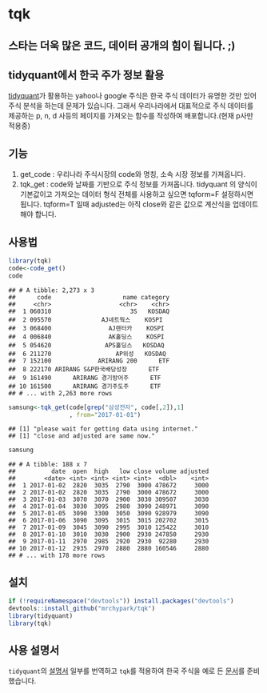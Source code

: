 tqk
================

스타는 더욱 많은 코드, 데이터 공개의 힘이 됩니다. ;)
----------------------------------------------------

tidyquant에서 한국 주가 정보 활용
---------------------------------

[tidyquant](https://github.com/business-science/tidyquant)가 활용하는 yahoo나 google 주식은 한국 주식 데이터가 유명한 것만 있어 주식 분석을 하는데 문제가 있습니다. 그래서 우리나라에서 대표적으로 주식 데이터를 제공하는 p, n, d 사등의 페이지를 가져오는 함수를 작성하여 배포합니다.(현재 p사만 적용중)

기능
----

1.  get\_code : 우리나라 주식시장의 code와 명칭, 소속 시장 정보를 가져옵니다.
2.  tqk\_get : code와 날짜를 기반으로 주식 정보를 가져옵니다. tidyquant 의 양식이 기본값이고 가져오는 데이터 형식 전체를 사용하고 싶으면 tqform=F 설정하시면 됩니다. tqform=T 일때 adjusted는 아직 close와 같은 값으로 계산식을 업데이트 해야 합니다.

사용법
------

``` r
library(tqk)
code<-code_get()
code
```

    ## # A tibble: 2,273 x 3
    ##      code                    name category
    ##     <chr>                   <chr>    <chr>
    ##  1 060310                      3S   KOSDAQ
    ##  2 095570              AJ네트웍스    KOSPI
    ##  3 068400                AJ렌터카    KOSPI
    ##  4 006840                AK홀딩스    KOSPI
    ##  5 054620               APS홀딩스   KOSDAQ
    ##  6 211270                  AP위성   KOSDAQ
    ##  7 152100             ARIRANG 200      ETF
    ##  8 222170 ARIRANG S&P한국배당성장      ETF
    ##  9 161490      ARIRANG 경기방어주      ETF
    ## 10 161500      ARIRANG 경기주도주      ETF
    ## # ... with 2,263 more rows

``` r
samsung<-tqk_get(code[grep("삼성전자", code[,2]),1]
                 , from="2017-01-01")
```

    ## [1] "please wait for getting data using internet."
    ## [1] "close and adjusted are same now."

``` r
samsung
```

    ## # A tibble: 188 x 7
    ##          date  open  high   low close volume adjusted
    ##        <date> <int> <int> <int> <int>  <dbl>    <int>
    ##  1 2017-01-02  2820  3035  2790  3000 478672     3000
    ##  2 2017-01-02  2820  3035  2790  3000 478672     3000
    ##  3 2017-01-03  3070  3070  2900  3030 309507     3030
    ##  4 2017-01-04  3030  3095  2980  3090 248971     3090
    ##  5 2017-01-05  3090  3300  3050  3090 928979     3090
    ##  6 2017-01-06  3090  3095  3015  3015 202702     3015
    ##  7 2017-01-09  3045  3090  2995  3010 125422     3010
    ##  8 2017-01-10  3010  3030  2900  2930 247850     2930
    ##  9 2017-01-11  2970  2985  2920  2930  92280     2930
    ## 10 2017-01-12  2935  2970  2880  2880 160546     2880
    ## # ... with 178 more rows

설치
----

``` r
if (!requireNamespace("devtools")) install.packages("devtools")
devtools::install_github("mrchypark/tqk")
library(tidyquant)
library(tqk)
```

사용 설명서
-----------

`tidyquant`의 [설명서](https://github.com/business-science/tidyquant) 일부를 번역하고 `tqk`를 적용하여 한국 주식을 예로 든 [문서](https://mrchypark.github.io/tqk/tidyquant-with-tqk.html)를 준비 했습니다.
